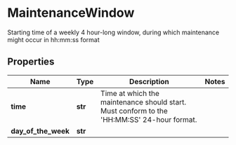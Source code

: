 # MaintenanceWindow

Starting time of a weekly 4 hour-long window, during which maintenance might occur in hh:mm:ss format
## Properties
| Name | Type | Description | Notes |
| ------------ | ------------- | ------------- | ------------- |
| **time** | **str** | Time at which the maintenance should start. Must conform to the &#39;HH:MM:SS&#39; 24-hour format. |  |
| **day_of_the_week** | **str** |  |  |


